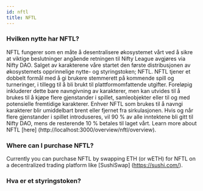```yaml
---
id: nftl
title: NFTL
---
```


### Hvilken nytte har NFTL?

NFTL fungerer som en måte å desentralisere økosystemet vårt ved å sikre at viktige beslutninger angående retningen til Nifty League avgjøres via Nifty DAO. Salget av karakterene våre startet den første distribusjonen av økosystemets opprinnelige nytte- og styringstoken; NFTL. NFTL tjener et dobbelt formål med å gi brukere stemmerett på kommende spill og turneringer, i tillegg til å bli brukt til plattformomfattende utgifter. Foreløpig inkluderer dette bare navngivning av karakterer, men kan utvides til å brukes til å kjøpe flere gjenstander i spillet, samleobjekter eller til og med potensielle fremtidige karakterer. Enhver NFTL som brukes til å navngi karakterer blir umiddelbart brent eller fjernet fra sirkulasjonen. Hvis og når flere gjenstander i spillet introduseres, vil 90 % av alle inntektene bli gitt til Nifty DAO, mens de resterende 10 % betales til laget vårt. Learn more about NFTL \[here\] (http://localhost:3000/overview/nftl/overview).

### Where can I purchase NFTL?

Currently you can purchase NFTL by swapping ETH (or wETH) for NFTL on a decentralized trading platform like \[SushiSwap\] (https://sushi.com/).

### Hva er et styringstoken?
